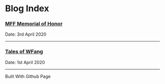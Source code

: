 # Blog Index


### [MFF Memorial of Honor](/03-04-2020-memorial-of-honor)
Date: 3rd April 2020

---
### [Tales of WFang](/01-04-2020-tale-of-wfang)
Date: 1st April 2020

---

Built With Github Page

